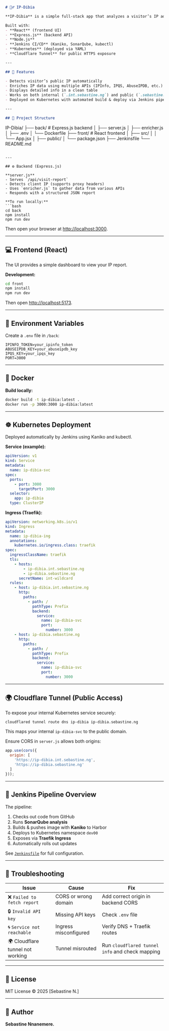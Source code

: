 
```markdown
# 🕵️‍♂️ IP-Dibia

**IP-Dibia** is a simple full-stack app that analyzes a visitor’s IP address, enriches it with threat intelligence data (proxy, VPN, fraud score, etc.), and displays the report beautifully.

Built with:
- **React** (frontend UI)
- **Express.js** (backend API)
- **Node.js**
- **Jenkins CI/CD** (Kaniko, SonarQube, kubectl)
- **Kubernetes** (deployed via YAML)
- **Cloudflare Tunnel** for public HTTPS exposure

---

## 🚀 Features

- Detects visitor’s public IP automatically  
- Enriches IP data using multiple APIs (IPInfo, IPQS, AbuseIPDB, etc.)  
- Displays detailed info in a clean table  
- Works on both internal (`.int.sebastine.ng`) and public (`.sebastine.ng`) domains  
- Deployed on Kubernetes with automated build & deploy via Jenkins pipeline  

---

## 🧱 Project Structure

```

IP-Dibia/
├── back/                 # Express.js backend
│   ├── server.js
│   ├── enricher.js
│   ├── .env
│   └── Dockerfile
├── front/                # React frontend
│   ├── src/
│   │   └── App.jsx
│   ├── public/
│   └── package.json
├── Jenkinsfile
└── README.md

````

---

## ⚙️ Backend (Express.js)

**server.js**
- Serves `/api/visit-report`
- Detects client IP (supports proxy headers)
- Uses `enricher.js` to gather data from various APIs
- Responds with a structured JSON report

**To run locally:**
```bash
cd back
npm install
npm run dev
````

Then open your browser at [http://localhost:3000](http://localhost:3000).

---

## 💻 Frontend (React)

The UI provides a simple dashboard to view your IP report.

**Development:**

```bash
cd front
npm install
npm run dev
```

Then open [http://localhost:5173](http://localhost:5173).

---

## 🧩 Environment Variables

Create a `.env` file in `/back`:

```env
IPINFO_TOKEN=your_ipinfo_token
ABUSEIPDB_KEY=your_abuseipdb_key
IPQS_KEY=your_ipqs_key
PORT=3000
```

---

## 🐳 Docker

**Build locally:**

```bash
docker build -t ip-dibia:latest .
docker run -p 3000:3000 ip-dibia:latest
```

---

## ☸️ Kubernetes Deployment

Deployed automatically by Jenkins using Kaniko and kubectl.

**Service (example):**

```yaml
apiVersion: v1
kind: Service
metadata:
  name: ip-dibia-svc
spec:
  ports:
    - port: 3000
      targetPort: 3000
  selector:
    app: ip-dibia
  type: ClusterIP
```

**Ingress (Traefik):**

```yaml
apiVersion: networking.k8s.io/v1
kind: Ingress
metadata:
  name: ip-dibia-ing
  annotations:
    kubernetes.io/ingress.class: traefik
spec:
  ingressClassName: traefik
  tls:
    - hosts:
        - ip-dibia.int.sebastine.ng
        - ip-dibia.sebastine.ng
      secretName: int-wildcard
  rules:
    - host: ip-dibia.int.sebastine.ng
      http:
        paths:
          - path: /
            pathType: Prefix
            backend:
              service:
                name: ip-dibia-svc
                port:
                  number: 3000
    - host: ip-dibia.sebastine.ng
      http:
        paths:
          - path: /
            pathType: Prefix
            backend:
              service:
                name: ip-dibia-svc
                port:
                  number: 3000
```

---

## 🌍 Cloudflare Tunnel (Public Access)

To expose your internal Kubernetes service securely:

```bash
cloudflared tunnel route dns ip-dibia ip-dibia.sebastine.ng
```

This maps your internal `ip-dibia-svc` to the public domain.

Ensure CORS in `server.js` allows both origins:

```js
app.use(cors({
  origin: [
    'https://ip-dibia.int.sebastine.ng',
    'https://ip-dibia.sebastine.ng'
  ]
}));
```

---

## 🔁 Jenkins Pipeline Overview

The pipeline:

1. Checks out code from GitHub
2. Runs **SonarQube analysis**
3. Builds & pushes image with **Kaniko** to Harbor
4. Deploys to Kubernetes namespace `dev00`
5. Exposes via **Traefik Ingress**
6. Automatically rolls out updates

See [`Jenkinsfile`](./Jenkinsfile) for full configuration.

---

## 🧠 Troubleshooting

| Issue                            | Cause                 | Fix                                             |
| -------------------------------- | --------------------- | ----------------------------------------------- |
| ❌ `Failed to fetch report`       | CORS or wrong domain  | Add correct origin in backend CORS              |
| 🔒 `Invalid API key`             | Missing API keys      | Check `.env` file                               |
| 🌀 `Service not reachable`       | Ingress misconfigured | Verify DNS + Traefik routes                     |
| 🌍 Cloudflare tunnel not working | Tunnel misrouted      | Run `cloudflared tunnel info` and check mapping |

---

## 🧾 License

MIT License © 2025 [Sebastine N.]

---

## 💬 Author

**Sebastine Nnanemere.**


